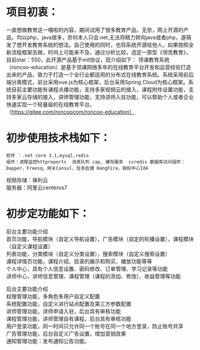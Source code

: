 # 项目初衷：
一直想做教育这一嘎啦的内容，期间试用了很多教育产品，无奈，网上开源的产品，均以php，java居多，奈何本人只会.net,无法将精力转向java或者php，遂萌发了想开发教育系统的想法。自己使用的同时，也将系统开源给他人，如果按照全新流程框架去做，时间上可能来不及，通过分析比较，选定一原型《领克教育》，目前star：550，此开源产品基于mit协议，现介绍如下：
领课教育系统（roncoo-education）是基于领课网络多年的在线教育平台开发和运营经验打造出来的产品，致力于打造一个全行业都适用的分布式在线教育系统。系统采用前后端分离模式，前台采用vue.js为核心框架，后台采用Spring Cloud为核心框架。系统目前主要功能有课程点播功能，支持多家视频云的接入，课程附件设置功能，支持多家云存储的接入，讲师管理功能，支持讲师入驻功能，可以帮助个人或者企业快速实现一个轻量级的在线教育平台。  （https://gitee.com/roncoocom/roncoo-education）

# 初步使用技术栈如下：
    软件 ：.net core 3.1,mysql,redis  
    组件：进程监控httpreports  消息队列 cap, 缓存服务  csredis 数据库访问组件：Dapper，Freesq，网关Consul，任务处理 HangFire，授权中心Id4  
视频存储：保利云  
  服务器：阿里云centeros7  

# 初步定功能如下：

前台主要功能介绍  
首页功能，导航模块（自定义导航设置），广告模块（自定的轮播设置），课程模块（自定义课程设置）  
列表功能，分类模块（自定义分类设置），搜索模块（自定义搜索设置）  
课程详情页功能，课程介绍、目录的展示和购买、播放功能等等  
个人中心，具有个人信息设置、密码修改、订单管理、学习记录等功能  
讲师中心，讲师信息管理、课程管理（课程的添加、修改）、收益管理等功能  

后台主要功能介绍  
权限管理功能，多角色多用户自定义配置  
系统配置功能，自定义进行站点配置及第三方参数配置  
讲师管理功能，讲师申请入驻，后台具有审核功能  
课程管理功能，讲师管理自有课程，后台具有审核功能  
用户登录功能，同一时间只允许同一个账号在同一个地方登录，防止账号共享  
广告管理功能，后台自定义广告设置，增加营销效果  
通知管理功能：发布通知公告功能。  